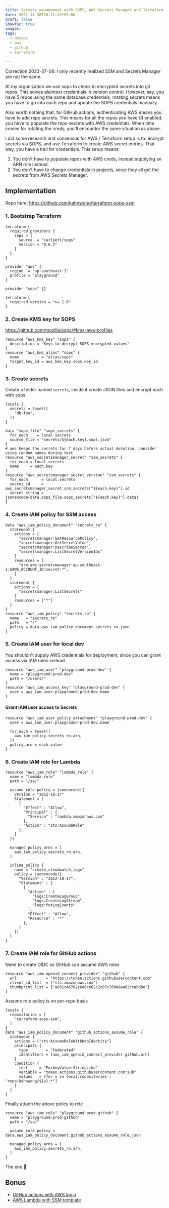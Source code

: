 ```yaml
---
title: Secrets management with SOPS, AWS Secrets Manager and Terraform
date: 2021-11-30T20:11:12+07:00
draft: false
ShowToc: true
images:
tags:
  - devops
  - aws
  - github
  - terraform

---
```


Correction 2023-07-06: I only recently realized SSM and Secrets Manager are not the same.

At my organization we use sops to check in encrypted secrets into git repos. This solves plaintext credentials in version control. However, say, you have 5 repos using the same database credentials, rotating secrets means you have to go into each repo and update the SOPS credentials manually.

Also worth nothing that, for GitHub actions, authenticating AWS means you have to add repo secrets. This means for all the repos you have CI enabled, you have to populate the repo secrets with AWS credentials. When time comes for rotating the creds, you'll encounter the same situation as above.

I did some research and consensus for AWS / Terraform setup is to: encrypt secrets via SOPS, and use Terraform to create AWS secret entries. That way, you have a trail for credentials. This setup means:

1. You don't have to populate repos with AWS creds, instead supplying an ARN role instead.
2. You don't have to change credentials in projects, since they all get the secrets from AWS Secrets Manager.

## Implementation

Repo here: <https://github.com/kahnwong/terraform-sops-ssm>

### 1. Bootstrap Terraform

```hcl
terraform {
  required_providers {
    sops = {
      source  = "carlpett/sops"
      version = "0.6.3"
    }
  }
}

provider "aws" {
  region  = "ap-southeast-1"
  profile = "playground"
}

provider "sops" {}

terraform {
  required_version = ">= 1.0"
}
```

### 2. Create KMS key for SOPS

<https://github.com/mozilla/sops/#kms-aws-profiles>

```hcl
resource "aws_kms_key" "sops" {
  description = "Keys to decrypt SOPS encrypted values"
}
resource "aws_kms_alias" "sops" {
  name          = "alias/sops"
  target_key_id = aws_kms_key.sops.key_id
}
```

### 3. Create secrets

Create a folder named `secrets`, inside it create JSON files and encrypt each with sops.

```hcl
locals {
  secrets = toset([
    "db-foo",
  ])
}

data "sops_file" "sops_secrets" {
  for_each    = local.secrets
  source_file = "secrets/${each.key}.sops.json"
}
# aws keeps the secrets for 7 days before actual deletion. consider using random names during test
resource "aws_secretsmanager_secret" "ssm_secrets" {
  for_each = local.secrets
  name     = each.key
}
resource "aws_secretsmanager_secret_version" "ssm_secrets" {
  for_each      = local.secrets
  secret_id     = aws_secretsmanager_secret.ssm_secrets["${each.key}"].id
  secret_string = jsonencode(data.sops_file.sops_secrets["${each.key}"].data)
}
```

### 4. Create IAM policy for SSM access

```hcl
data "aws_iam_policy_document" "secrets_ro" {
  statement {
    actions = [
      "secretsmanager:GetResourcePolicy",
      "secretsmanager:GetSecretValue",
      "secretsmanager:DescribeSecret",
      "secretsmanager:ListSecretVersionIds"
    ]
    resources = [
      "arn:aws:secretsmanager:ap-southeast-1:$AWS_ACCOUNT_ID:secret:*",
    ]
  }
  statement {
    actions = [
      "secretsmanager:ListSecrets"
    ]
    resources = ["*"]
  }
}
resource "aws_iam_policy" "secrets_ro" {
  name   = "secrets_ro"
  path   = "/"
  policy = data.aws_iam_policy_document.secrets_ro.json
}
```

### 5. Create IAM user for local dev

You shouldn't supply AWS credentials for deployment, since you can grant access via IAM roles instead.

```hcl
resource "aws_iam_user" "playground-prod-dev" {
  name = "playground-prod-dev"
  path = "/users/"
}
resource "aws_iam_access_key" "playground-prod-dev" {
  user = aws_iam_user.playground-prod-dev.name
}
```

#### Grant IAM user access to Secrets

```hcl
resource "aws_iam_user_policy_attachment" "playground-prod-dev" {
  user = aws_iam_user.playground-prod-dev.name

  for_each = toset([
    aws_iam_policy.secrets_ro.arn,
  ])
  policy_arn = each.value
}
```

### 6. Create IAM role for Lambda

```hcl
resource "aws_iam_role" "lambda_role" {
  name = "lambda_role"
  path = "/sa/"

  assume_role_policy = jsonencode({
    Version = "2012-10-17"
    Statement = [
      {
        "Effect" : "Allow",
        "Principal" : {
          "Service" : "lambda.amazonaws.com"
        },
        "Action" : "sts:AssumeRole"
      },
    ]
  })

  managed_policy_arns = [
    aws_iam_policy.secrets_ro.arn,
  ]

  inline_policy {
    name = "create_cloudwatch_logs"
    policy = jsonencode({
      "Version" : "2012-10-17",
      "Statement" : [
        {
          "Action" : [
            "logs:CreateLogGroup",
            "logs:CreateLogStream",
            "logs:PutLogEvents"
          ],
          "Effect" : "Allow",
          "Resource" : "*"
        },
      ]
    })
  }
}
```

### 7. Create IAM role for GitHub actions

Need to create OIDC so GitHub can assume AWS roles

```hcl
resource "aws_iam_openid_connect_provider" "github" {
  url             = "https://token.actions.githubusercontent.com"
  client_id_list  = ["sts.amazonaws.com"]
  thumbprint_list = ["a031c46782e6e6c662c2c87c76da9aa62ccabd8e"]
}
```

Assume role policy is on per-repo basis

```hcl
locals {
  repositories = [
    "terraform-sops-ssm",
  ]
}
data "aws_iam_policy_document" "github_actions_assume_role" {
  statement {
    actions = ["sts:AssumeRoleWithWebIdentity"]
    principals {
      type        = "Federated"
      identifiers = [aws_iam_openid_connect_provider.github.arn]
    }
    condition {
      test     = "ForAnyValue:StringLike"
      variable = "token.actions.githubusercontent.com:sub"
      values   = [for v in local.repositories : "repo:kahnwong/${v}:*"]
    }
  }
}
```

Finally attach the above policy to role

```hcl
resource "aws_iam_role" "playground-prod-github" {
  name = "playground-prod-github"
  path = "/sa/"

  assume_role_policy = data.aws_iam_policy_document.github_actions_assume_role.json

  managed_policy_arns = [
    aws_iam_policy.secrets_ro.arn,
  ]
}
```

The end 🎉

## Bonus

- [GitHub actions with AWS login](https://github.com/kahnwong/terraform-sops-ssm/blob/master/.github/workflows/deploy.yml)
- [AWS Lambda with SSM template](https://github.com/kahnwong/terraform-sops-ssm/tree/master/app)
